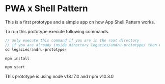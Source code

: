# PWA x Shell Pattern

This is a first prototype and a simple app on how App Shell Pattern works.

To run this prototype execute following commands.

```js
// only execute this command if you are in the root directory
// if you are already inside directory legacies/andru-prototype/ then omit this command
cd legacies/andru-prototype/

npm install

npm start
```

This prototype is using node v18.17.0 and npm v10.3.0
